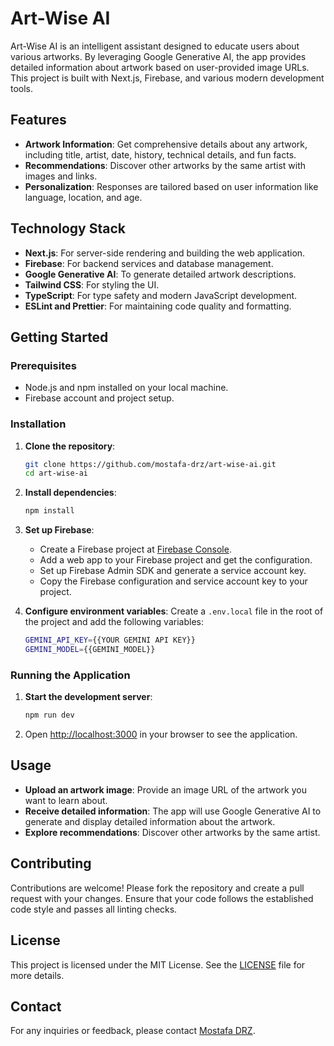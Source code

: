# Art-Wise AI

Art-Wise AI is an intelligent assistant designed to educate users about various artworks. By leveraging Google Generative AI, the app provides detailed information about artwork based on user-provided image URLs. This project is built with Next.js, Firebase, and various modern development tools.

## Features

- **Artwork Information**: Get comprehensive details about any artwork, including title, artist, date, history, technical details, and fun facts.
- **Recommendations**: Discover other artworks by the same artist with images and links.
- **Personalization**: Responses are tailored based on user information like language, location, and age.

## Technology Stack

- **Next.js**: For server-side rendering and building the web application.
- **Firebase**: For backend services and database management.
- **Google Generative AI**: To generate detailed artwork descriptions.
- **Tailwind CSS**: For styling the UI.
- **TypeScript**: For type safety and modern JavaScript development.
- **ESLint and Prettier**: For maintaining code quality and formatting.

## Getting Started

### Prerequisites

- Node.js and npm installed on your local machine.
- Firebase account and project setup.

### Installation

1. **Clone the repository**:

   ```bash
   git clone https://github.com/mostafa-drz/art-wise-ai.git
   cd art-wise-ai
   ```

2. **Install dependencies**:

   ```bash
   npm install
   ```

3. **Set up Firebase**:

   - Create a Firebase project at [Firebase Console](https://console.firebase.google.com/).
   - Add a web app to your Firebase project and get the configuration.
   - Set up Firebase Admin SDK and generate a service account key.
   - Copy the Firebase configuration and service account key to your project.

4. **Configure environment variables**:
   Create a `.env.local` file in the root of the project and add the following variables:
   ```bash
   GEMINI_API_KEY={{YOUR GEMINI API KEY}}
   GEMINI_MODEL={{GEMINI_MODEL}}
   ```

### Running the Application

1. **Start the development server**:

   ```bash
   npm run dev
   ```

2. Open [http://localhost:3000](http://localhost:3000) in your browser to see the application.

## Usage

- **Upload an artwork image**: Provide an image URL of the artwork you want to learn about.
- **Receive detailed information**: The app will use Google Generative AI to generate and display detailed information about the artwork.
- **Explore recommendations**: Discover other artworks by the same artist.

## Contributing

Contributions are welcome! Please fork the repository and create a pull request with your changes. Ensure that your code follows the established code style and passes all linting checks.

## License

This project is licensed under the MIT License. See the [LICENSE](LICENSE) file for more details.

## Contact

For any inquiries or feedback, please contact [Mostafa DRZ](https://github.com/mostafa-drz).
